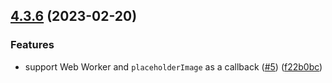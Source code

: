 ## [4.3.6](https://github.com/qq15725/modern-screenshot/compare/v4.3.5...v4.3.6) (2023-02-20)


### Features

* support Web Worker and `placeholderImage` as a callback ([#5](https://github.com/qq15725/modern-screenshot/issues/5)) ([f22b0bc](https://github.com/qq15725/modern-screenshot/commit/f22b0bcf75d660637617af151ac95200773c0282))



